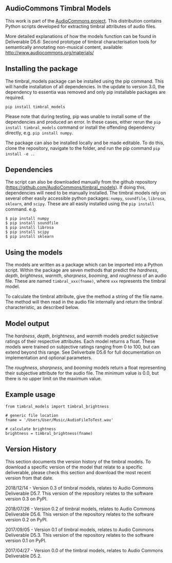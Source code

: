 ## AudioCommons Timbral Models
This work is part of the [AudioCommons project](https://www.audiocommons.org).
This distribution contains Python scripts developed for extracting timbral attributes of audio files.

More detailed explanations of how the models function can be found in Deliverable D5.6: Second prototype of timbral characterisation tools for semantically annotating non-musical content, available: http://www.audiocommons.org/materials/


## Installing the package
The timbral_models package can be installed using the pip command.  This will handle installation of all dependencies.  In the update to version 3.0, the dependency to essentia was removed and only pip installable packages are required.
```
pip install timbral_models
```

Please note that during testing, pip was unable to install some of the dependencies and produced an error.  In these cases, either rerun the `pip install timbral_models` command or install the offending dependency directly, e.g. `pip install numpy`. 

The package can also be installed locally and be made editable.  To do this, clone the repository, navigate to the folder, and run the pip command `pip install -e .`.
  

## Dependencies
The script can also be downloaded manually from the github repository (https://github.com/AudioCommons/timbral_models).  If doing this, dependencies will need to be manually installed.  The timbral models rely on several other easily accessible python packages: `numpy`, `soundfile`, `librosa`, `sklearn`, and `scipy`.  These are all easily installed using the `pip install` command.  e.g.
```
$ pip install numpy
$ pip install soundfile
$ pip install librosa
$ pip install scipy
$ pip install sklearn
```


## Using the models
The models are written as a package which can be imported into a Python script.  Within the package are seven methods that predict the *hardness*, *depth*, *brightness*, *warmth*, *sharpness*, *booming*, and *roughness* of an audio file.  These are named `timbral_xxx(fname)`, where `xxx` represents the timbral model.

To calculate the timbral attribute, give the method a string of the file name.  The method will then read in the audio file internally and return the timbral characteristic, as described below.


## Model output
The *hardness*, *depth*, *brightness*, and *warmth* models predict subjective ratings of their respective attributes.  Each model returns a float.  These models were trained on subjective ratings ranging from 0 to 100, but can extend beyond this range.  See Deliverbale D5.6 for full documentation on implementation and optional parameters.

The *roughness*, *sharpness*, and *booming* models return a float representing their subjective attribute for the audio file.  The minimum value is 0.0, but there is no upper limit on the maximum value.


## Example usage

```
from timbral_models import timbral_brightness 

# generic file location
fname = '/Users/User/Music/AudioFileToTest.wav'

# calculate brightness
brightness = timbral_brightness(fname) 
```


## Version History
This section documents the version history of the timbral models.  To download a specific version of the model that relate to a specific deliverable, please check this section and download the most recent version from that date.

2018/12/14 - Version 0.3 of timbral models, relates to Audio Commons Deliverable D5.7. This version of the repository relates to the software version 0.3 on PyPI.

2018/07/26 - Version 0.2 of timbral models, relates to Audio Commons Deliverable D5.6.  This version of the repository relates to the software version 0.2 on PyPI. 

2017/09/05 - Version 0.1 of timbral models, relates to Audio Commons Deliverable D5.3.  This version of the repository relates to the software version 0.1 on PyPI.

2017/04/27 - Version 0.0 of the timbral models, relates to Audio Commons Deliverable D5.2. 
